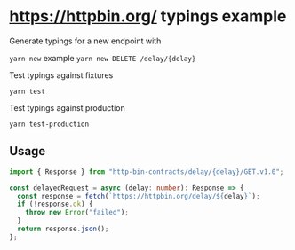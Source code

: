 # https://httpbin.org/ typings example

Generate typings for a new endpoint with

`yarn new` example `yarn new DELETE /delay/{delay}`

Test typings against fixtures

`yarn test`

Test typings against production

`yarn test-production`

## Usage

```ts
import { Response } from "http-bin-contracts/delay/{delay}/GET.v1.0";

const delayedRequest = async (delay: number): Response => {
  const response = fetch(`https://httpbin.org/delay/${delay}`);
  if (!response.ok) {
    throw new Error("failed");
  }
  return response.json();
};
```

